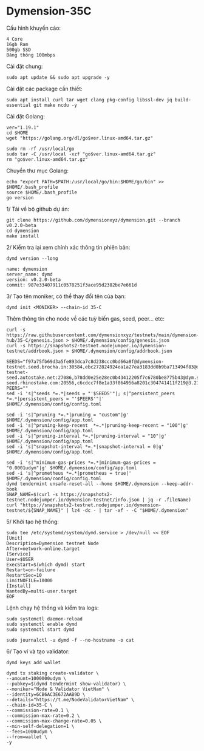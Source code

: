 # Dymension-35C

Cấu hình khuyến cáo:

    4 Core
    16gb Ram
    500gb SSD
    Băng thông 100mbps

Cài đặt chung:

    sudo apt update && sudo apt upgrade -y
    
Cài đặt các package cần thiết:

    sudo apt install curl tar wget clang pkg-config libssl-dev jq build-essential git make ncdu -y
    
Cài đặt Golang:

    ver="1.19.1" 
    cd $HOME 
    wget "https://golang.org/dl/go$ver.linux-amd64.tar.gz" 

    sudo rm -rf /usr/local/go 
    sudo tar -C /usr/local -xzf "go$ver.linux-amd64.tar.gz" 
    rm "go$ver.linux-amd64.tar.gz"
    
Chuyển thư mục Golang:

    echo "export PATH=$PATH:/usr/local/go/bin:$HOME/go/bin" >> $HOME/.bash_profile
    source $HOME/.bash_profile
    go version
    
1/ Tải về bộ github dự án:

    git clone https://github.com/dymensionxyz/dymension.git --branch v0.2.0-beta
    cd dymension
    make install
    
2/ Kiểm tra lại xem chính xác thông tin phiên bản:

    dymd version --long
    
    name: dymension
    server_name: dymd
    version: v0.2.0-beta
    commit: 987e33407911c0578251f3ace95d2382be7e661d
    
3/ Tạo tên moniker, có thể thay đổi tên của bạn:

    dymd init <MONIKER> --chain-id 35-C
    
Thêm thông tin cho node về các tuỳ biến gas, seed, peer... etc:

    curl -s https://raw.githubusercontent.com/dymensionxyz/testnets/main/dymension-hub/35-C/genesis.json > $HOME/.dymension/config/genesis.json
    curl -s https://snapshots2-testnet.nodejumper.io/dymension-testnet/addrbook.json > $HOME/.dymension/config/addrbook.json

    SEEDS="f97a75fb69d3a5fe893dca7c8d238ccc0bd66a8f@dymension-testnet.seed.brocha.in:30584,ebc272824924ea1a27ea3183dd0b9ba713494f83@dymension-testnet-seed.autostake.net:27086,b78dd0e25e28ec0b43412205f7c6780be8775b43@dym.seed.takeshi.team:10356,babc3f3f7804933265ec9c40ad94f4da8e9e0017@testnet-seed.rhinostake.com:20556,c6cdcc7f8e1a33f864956a8201c304741411f219@3.214.163.125:26656"
    PEERS=""
    sed -i 's|^seeds *=.*|seeds = "'$SEEDS'"|; s|^persistent_peers *=.*|persistent_peers = "'$PEERS'"|' $HOME/.dymension/config/config.toml

    sed -i 's|^pruning *=.*|pruning = "custom"|g' $HOME/.dymension/config/app.toml
    sed -i 's|^pruning-keep-recent  *=.*|pruning-keep-recent = "100"|g' $HOME/.dymension/config/app.toml
    sed -i 's|^pruning-interval *=.*|pruning-interval = "10"|g' $HOME/.dymension/config/app.toml
    sed -i 's|^snapshot-interval *=.*|snapshot-interval = 0|g' $HOME/.dymension/config/app.toml

    sed -i 's|^minimum-gas-prices *=.*|minimum-gas-prices = "0.0001udym"|g' $HOME/.dymension/config/app.toml
    sed -i 's|^prometheus *=.*|prometheus = true|' $HOME/.dymension/config/config.toml
    dymd tendermint unsafe-reset-all --home $HOME/.dymension --keep-addr-book
    SNAP_NAME=$(curl -s https://snapshots2-testnet.nodejumper.io/dymension-testnet/info.json | jq -r .fileName)
    curl "https://snapshots2-testnet.nodejumper.io/dymension-testnet/${SNAP_NAME}" | lz4 -dc - | tar -xf - -C "$HOME/.dymension"
 
 5/ Khởi tạo hệ thống:
 
    sudo tee /etc/systemd/system/dymd.service > /dev/null << EOF
    [Unit]
    Description=Dymension testnet Node
    After=network-online.target
    [Service]
    User=$USER
    ExecStart=$(which dymd) start
    Restart=on-failure
    RestartSec=10
    LimitNOFILE=10000
    [Install]
    WantedBy=multi-user.target
    EOF
    
Lệnh chạy hệ thống và kiểm tra logs:
  
    sudo systemctl daemon-reload
    sudo systemctl enable dymd
    sudo systemctl start dymd

    sudo journalctl -u dymd -f --no-hostname -o cat
    
6/ Tạo ví và tạo validator:

    dymd keys add wallet
    
    dymd tx staking create-validator \
    --amount=1000000udym \
    --pubkey=$(dymd tendermint show-validator) \
    --moniker="Node & Validator VietNam" \
    --identity=6CB6AC3E672AAB9D \
    --details="https://t.me/NodeValidatorVietNam" \
    --chain-id=35-C \
    --commission-rate=0.1 \
    --commission-max-rate=0.2 \
    --commission-max-change-rate=0.05 \
    --min-self-delegation=1 \
    --fees=1000udym \
    --from=wallet \
    -y
